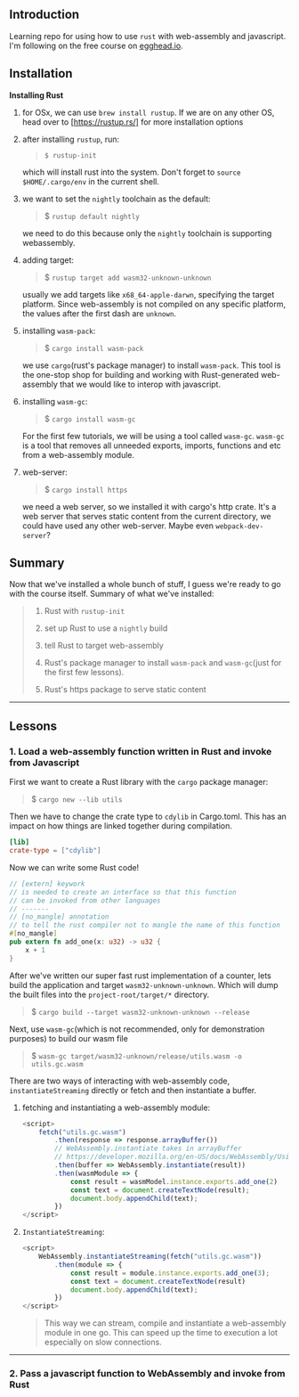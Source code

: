 ## Introduction ##

Learning repo for using how to use `rust` with web-assembly and javascript.
I'm following on the free course on [egghead.io](https://egghead.io/lessons/javascript-setup-rust-for-webassembly).

## Installation ##

**Installing Rust**

1. for OSx, we can use `brew install rustup`. If we are on any other OS, head over to [https://rustup.rs/] for more installation options

2. after installing `rustup`, run:

    > `$ rustup-init`

    which will install rust into the system. Don't forget to `source $HOME/.cargo/env` in the current shell.

3. we want to set the `nightly` toolchain as the default:

    > $ `rustup default nightly`

    we need to do this because only the `nightly` toolchain is supporting webassembly.

4. adding target:

    > $ `rustup target add wasm32-unknown-unknown`

    usually we add targets like `x68_64-apple-darwn`, specifying the target platform. Since web-assembly is not compiled on any specific platform, the values after the first dash are `unknown`.

5. installing `wasm-pack`:

    > $ `cargo install wasm-pack`

    we use `cargo`(rust's package manager) to install `wasm-pack`. This tool is the one-stop shop for building and working with Rust-generated web-assembly that we would like to interop with javascript. 

6. installing `wasm-gc`:

    > $ `cargo install wasm-gc`

    For the first few tutorials, we will be using a tool called `wasm-gc`. `wasm-gc` is a tool that removes all unneeded exports, imports, functions and etc from a web-assembly module.

7. web-server:

    > $ `cargo install https`

    we need a web server, so we installed it with cargo's http crate. It's a web server that serves static content from the current directory, we could have used any other web-server. Maybe even `webpack-dev-server`?

## Summary ##

Now that we've installed a whole bunch of stuff, I guess we're ready to go with the course itself. Summary of what we've installed:

> 1. Rust with `rustup-init`
> 
> 2. set up Rust to use a `nightly` build
> 
> 3. tell Rust to target web-assembly
>
> 4. Rust's package manager to install `wasm-pack` and `wasm-gc`(just for the first few lessons).
>
> 5. Rust's https package to serve static content

---

## Lessons ##

### 1. Load a web-assembly function written in Rust and invoke from Javascript ###

First we want to create a Rust library with the `cargo` package manager:

> $ `cargo new --lib utils`

Then we have to change the crate type to `cdylib` in Cargo.toml. This has an impact on how things are linked together during compilation.

```toml
[lib]
crate-type = ["cdylib"]
```

Now we can write some Rust code!

```rust
// [extern] keywork 
// is needed to create an interface so that this function 
// can be invoked from other languages
// -------
// [no_mangle] annotation 
// to tell the rust compiler not to mangle the name of this function
#[no_mangle]
pub extern fn add_one(x: u32) -> u32 {
    x + 1
}
```

After we've written our super fast rust implementation of a counter, lets build the application and target `wasm32-unknown-unknown`. Which will dump the built files into the `project-root/target/*` directory.

> $ `cargo build --target wasm32-unknown-unknown --release`

Next, use `wasm-gc`(which is not recommended, only for demonstration purposes) to build our wasm file

> $ `wasm-gc target/wasm32-unknown/release/utils.wasm -o utils.gc.wasm`

There are two ways of interacting with web-assembly code, `instantiateStreaming` directly or fetch and then instantiate a buffer.

1. fetching and instantiating a web-assembly module:

    ```js
    <script>
        fetch("utils.gc.wasm")
            .then(response => response.arrayBuffer())
            // WebAssembly.instantiate takes in arrayBuffer
            // https://developer.mozilla.org/en-US/docs/WebAssembly/Using_the_JavaScript_API
            .then(buffer => WebAssembly.instantiate(result))
            .then(wasmModule => {
                const result = wasmModel.instance.exports.add_one(2)
                const text = document.createTextNode(result);
                document.body.appendChild(text);
            })
    </script>
    ```

2. `InstantiateStreaming`:

    ```js
    <script>
        WebAssembly.instantiateStreaming(fetch("utils.gc.wasm"))
            .then(module => {
                const result = module.instance.exports.add_one(3);
                const text = document.createTextNode(result)
                document.body.appendChild(text);
            })
    </script>
    ```

    > This way we can stream, compile and instantiate a web-assembly module in one go. This can speed up the time to execution a lot especially on slow connections.

---

### 2. Pass a javascript function to WebAssembly and invoke from Rust ###
